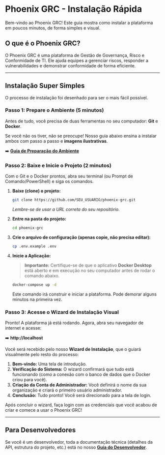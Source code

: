 # Phoenix GRC - Instalação Rápida

Bem-vindo ao Phoenix GRC! Este guia mostra como instalar a plataforma em poucos minutos, de forma simples e visual.

## O que é o Phoenix GRC?

O Phoenix GRC é uma plataforma de Gestão de Governança, Risco e Conformidade de TI. Ele ajuda equipes a gerenciar riscos, responder a vulnerabilidades e demonstrar conformidade de forma eficiente.

---

## Instalação Super Simples

O processo de instalação foi desenhado para ser o mais fácil possível.

### Passo 1: Prepare o Ambiente (5 minutos)

Antes de tudo, você precisa de duas ferramentas no seu computador: **Git** e **Docker**.

Se você não os tiver, não se preocupe! Nosso guia abaixo ensina a instalar ambos com passo a passo e **imagens ilustrativas**.

➡️ **[Guia de Preparação do Ambiente](./PREPARACAO_AMBIENTE.md)**

### Passo 2: Baixe e Inicie o Projeto (2 minutos)

Com o Git e o Docker prontos, abra seu terminal (ou Prompt de Comando/PowerShell) e siga os comandos.

1.  **Baixe (clone) o projeto:**
    ```bash
    git clone https://github.com/SEU_USUARIO/phoenix-grc.git
    ```
    *Lembre-se de usar a URL correta do seu repositório.*

2.  **Entre na pasta do projeto:**
    ```bash
    cd phoenix-grc
    ```

3.  **Crie o arquivo de configuração (apenas copie, não precisa editar):**
    ```bash
    cp .env.example .env
    ```

4.  **Inicie a Aplicação:**
    > **Importante:** Certifique-se de que o aplicativo **Docker Desktop** está aberto e em execução no seu computador antes de rodar o comando abaixo.
    ```bash
    docker-compose up -d
    ```
    Este comando irá construir e iniciar a plataforma. Pode demorar alguns minutos na primeira vez.

### Passo 3: Acesse o Wizard de Instalação Visual

Pronto! A plataforma já está rodando. Agora, abra seu navegador de internet e acesse:

➡️ **http://localhost**

Você será recebido pelo nosso **Wizard de Instalação**, que o guiará visualmente pelo resto do processo:

1.  **Bem-vindo:** Uma tela de introdução.
2.  **Verificação do Sistema:** O wizard confirmará que tudo está funcionando (como a conexão com o banco de dados que o Docker criou para você).
3.  **Criação da Conta de Administrador:** Você definirá o nome da sua organização e criará o primeiro usuário administrador.
4.  **Conclusão:** Tudo pronto! Você será direcionado para a tela de login.

Após concluir o wizard, faça login com as credenciais que você acabou de criar e comece a usar o Phoenix GRC!

---

## Para Desenvolvedores

Se você é um desenvolvedor, toda a documentação técnica (detalhes da API, estrutura do projeto, etc.) está no nosso **[Guia do Desenvolvedor](./DEVELOPER_GUIDE.md)**.
